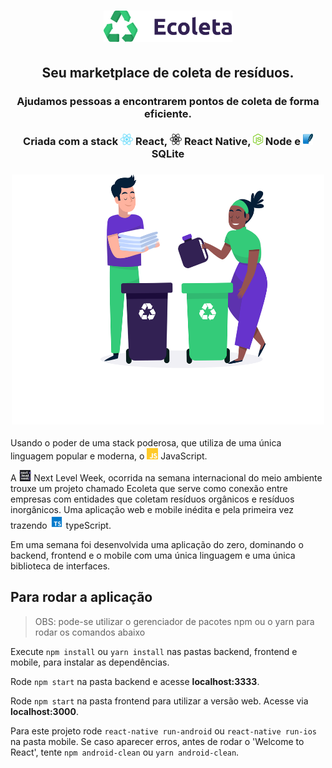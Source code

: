 <!-- então bora codar! -->

<h1 align="center">
    <img alt="Ecoleta" title="Ecoleta" height="50" src="image/logo@2x.png">
</h1>
<h2 align="center">Seu marketplace de coleta de resíduos.</h2>

<h3 align="center">Ajudamos pessoas a encontrarem pontos de coleta de forma eficiente.</h3>

<h3 align="center"> Criada com a stack <img src="image/react.png" alt="react" height="18"> React, <img src="image/react-native.png" alt="react-native" height="18"> React Native, <img src="image/node.png" alt="node" height="18"> Node e <img src="image/sqlite.png" alt="node" height="18"> SQLite </h3>

<h3 align="center"><img src="image/home-background.svg" alt="ecoleta" height="400" width="500"></h3>

<p>Usando o poder de uma stack poderosa, que utiliza de uma única linguagem popular e moderna, o <img src="image/js.png" height="18" alt="javascript"> JavaScript.</p>

A <img src="image/nlw.png" height="18" alt="nlw"> Next Level Week, ocorrida na semana internacional do meio ambiente trouxe um projeto chamado Ecoleta que serve como conexão entre empresas com entidades que coletam resíduos orgânicos e resíduos inorgânicos. Uma aplicação web e mobile inédita e pela primeira vez trazendo <img src="image/typescript.png" height="22" alt="typeScript"> typeScript.

Em uma semana foi desenvolvida uma aplicação do zero, dominando o backend, frontend e o mobile com uma única linguagem e uma única biblioteca de interfaces.

## Para rodar a aplicação

> OBS: pode-se utilizar o gerenciador de pacotes npm ou o yarn para rodar os comandos abaixo

Execute `npm install` ou `yarn install` nas pastas backend, frontend e mobile, para instalar as dependências.

Rode `npm start` na pasta backend e acesse **localhost:3333**.

Rode `npm start` na pasta frontend para utilizar a versão web. Acesse via **localhost:3000**.

Para este projeto rode `react-native run-android` ou `react-native run-ios` na pasta mobile. Se caso aparecer erros, antes de rodar o 'Welcome to React', tente `npm android-clean` ou `yarn android-clean`.
